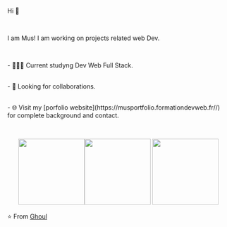 <p align="center">
<p>Hi 👋</p></br>
<p>I am Mus! I am working on projects related web Dev.</p></br>
<p>
<p>- 👨🏽‍💻 Current studyng Dev Web Full Stack. </p></br>
- 🤝 Looking for collaborations.</p></br>
- 🌐 Visit my [porfolio website](https://musportfolio.formationdevweb.fr//) for complete background and contact.</p></br>
</p>
<p align="center">
 <img src="https://i.giphy.com/media/KzJkzjggfGN5Py6nkT/200.webp" width="150"><img src="https://i.giphy.com/media/IdyAQJVN2kVPNUrojM/200.webp" width="150">  <img src="https://media.giphy.com/media/kH6CqYiquZawmU1HI6/giphy.gif" width ="150"/> 
</p>

⭐ From [Ghoul](https://github.com/Mus9617)
